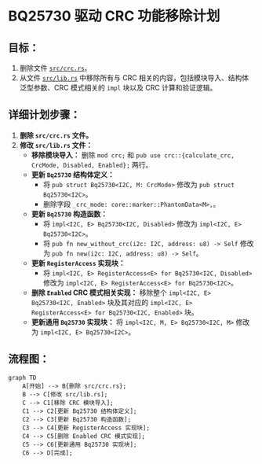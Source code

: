# BQ25730 驱动 CRC 功能移除计划

## 目标：

1.  删除文件 [`src/crc.rs`](src/crc.rs)。
2.  从文件 [`src/lib.rs`](src/lib.rs) 中移除所有与 CRC 相关的内容，包括模块导入、结构体泛型参数、CRC 模式相关的 `impl` 块以及 CRC 计算和验证逻辑。

## 详细计划步骤：

1.  **删除 `src/crc.rs` 文件。**
2.  **修改 `src/lib.rs` 文件：**
    *   **移除模块导入：** 删除 `mod crc;` 和 `pub use crc::{calculate_crc, CrcMode, Disabled, Enabled};` 两行。
    *   **更新 `Bq25730` 结构体定义：**
        *   将 `pub struct Bq25730<I2C, M: CrcMode>` 修改为 `pub struct Bq25730<I2C>`。
        *   删除字段 `_crc_mode: core::marker::PhantomData<M>,`。
    *   **更新 `Bq25730` 构造函数：**
        *   将 `impl<I2C, E> Bq25730<I2C, Disabled>` 修改为 `impl<I2C, E> Bq25730<I2C>`。
        *   将 `pub fn new_without_crc(i2c: I2C, address: u8) -> Self` 修改为 `pub fn new(i2c: I2C, address: u8) -> Self`。
    *   **更新 `RegisterAccess` 实现块：**
        *   将 `impl<I2C, E> RegisterAccess<E> for Bq25730<I2C, Disabled>` 修改为 `impl<I2C, E> RegisterAccess<E> for Bq25730<I2C>`。
    *   **删除 `Enabled` CRC 模式相关实现：** 移除整个 `impl<I2C, E> Bq25730<I2C, Enabled>` 块及其对应的 `impl<I2C, E> RegisterAccess<E> for Bq25730<I2C, Enabled>` 块。
    *   **更新通用 `Bq25730` 实现块：** 将 `impl<I2C, M, E> Bq25730<I2C, M>` 修改为 `impl<I2C, E> Bq25730<I2C>`。

## 流程图：

```mermaid
graph TD
    A[开始] --> B{删除 src/crc.rs};
    B --> C[修改 src/lib.rs];
    C --> C1[移除 CRC 模块导入];
    C1 --> C2[更新 Bq25730 结构体定义];
    C2 --> C3[更新 Bq25730 构造函数];
    C3 --> C4[更新 RegisterAccess 实现块];
    C4 --> C5[删除 Enabled CRC 模式实现];
    C5 --> C6[更新通用 Bq25730 实现块];
    C6 --> D[完成];